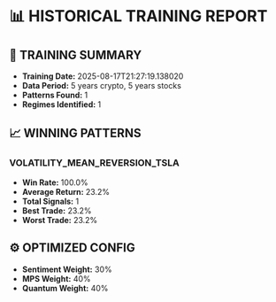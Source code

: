 # 📊 HISTORICAL TRAINING REPORT

## 🎯 TRAINING SUMMARY
- **Training Date:** 2025-08-17T21:27:19.138020
- **Data Period:** 5 years crypto, 5 years stocks
- **Patterns Found:** 1
- **Regimes Identified:** 1

## 📈 WINNING PATTERNS
### VOLATILITY_MEAN_REVERSION_TSLA
- **Win Rate:** 100.0%
- **Average Return:** 23.2%
- **Total Signals:** 1
- **Best Trade:** 23.2%
- **Worst Trade:** 23.2%

## ⚙️ OPTIMIZED CONFIG
- **Sentiment Weight:** 30%
- **MPS Weight:** 40%
- **Quantum Weight:** 40%

